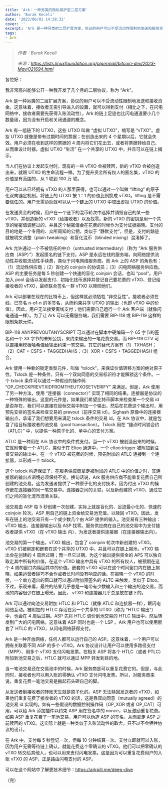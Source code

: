 ```yaml
---
title: 'Ark：一种另类的隐私保护型二层方案'
author: 'Burak Keceli'
date: '2023/06/01 14:38:32'
cover: ''
excerpt: 'Ark 是一种另类的二层扩展方案，协议的用户可以不受流动性限制地发送和接收资金'
tags:
- Ark
---
```



> *作者：Burak Keceli*
> 
> *来源：<https://lists.linuxfoundation.org/pipermail/bitcoin-dev/2023-May/021694.html>*



各位好：

我非常高兴能够公开一种我开发了几个月的二层协议，称为 “Ark”。

Ark 是一种另类的二层扩展方案，协议的用户可以不受流动性限制地发送和接收资金。这意味着，接收者无需引导进入的设置，就可以得到支付（相比之下，在闪电网络中，接收者需要先获得入账流动性）。Ark 的链上足迹也比闪电通道要小几个数量级，因为没有开启和关闭通道的概念。

Ark 有一组链下的 UTXO，这些 UTXO 叫做 “虚拟 UTXO”，缩写是 “vTXO”。虚拟 UTXO 就像是带有过期时间的票据；在创造出来的 4 个星期以后，它就会失效。用户必须在收到这样的票据的 4 周内将它们花出去，或者将票据转给自己、从而重设计时器。虚拟 UTXO “生活” 在一个共享的 UTXO 中，并且可以在链上揭示。

当人们在协议上发起支付时，现有的一些 vTXO 会被赎回，新的 vTXO 会被创造出来，就跟 UTXO 的生命流程一样。为了提升资金所有权人的匿名集，vTXO 的价值是有范围的，从 1 聪到 100 万 聪。

用户可以从已经拥有 vTXO 的人那里获得，也可以通过一个叫做 “lifting” 的原子化双向锚定机制，将链上的 UTXO 按 1：1 的价值比例换成 vTXO。lifting 是不需要信任的。用户无需协助就可以从一个链上的 UTXO 中取出虚拟 UTXO 的价值。

在发送资金的时候，用户在一个链下的混币轮次中选择并销毁自己的某一些 vTXO，并创造新的 vTXO（给接收者）以及找零。新的 vTXO 的密钥是用一个共享的秘密值调整过的，并且这个秘密值会在花费的时候作为支付证据揭晓。支付的目的地是一个专用的、众所周知的公钥，类似于 “静默支付”，但是，支付的踪迹就被明文调整（plain tweaking）和盲化混币（blinded mixing）混淆掉了。

Ark 允许通过一个不被信任的中介（untrusted intermediary）（称为 “Ark 服务供应商（ASP）”）发起匿名的链下支付。ASP 是永远在线的服务端，向网络提供流动性并收取流动性手续费，类似于闪电网络服务商。而 Ark 上的 ASP 的角色有：（1）流动性供应商；（2）盲化的 coinjoin 的协调员；（3）闪电网络服务供应商。ASP 的主要任务是每 5 秒创建一个快速的盲化 coinjoin 会话，也叫 “pool”。用户加入 pool 会话以发起支付、初始化钱币选择并登记自己要花费的 vTXO、登记给接收者的 vTXO，最终联合签名一群 vTXO 以赎回他们。

Ark 可以部署在现在的比特币上，但这样就必须牺牲 “非交互性”。接收者必须在线，已签名 n-of-n 的多签名，从而约束共享 UTXO 的输出（也即 vTXO 中的价值）。因此，用户无法接受离线支付；他们需要自己运行一个 Ark 客户端（就像闪电通道一样）。为了让 Ark 可以无需服务端，我们需要 BIP-118 或 BIP-119 这样的限制条款元件。

BIP-118 ANYPREVOUTANYSCRIPT 可以通过在脚本中硬编码一个 65 字节的签名和一个 33 字节的未知公钥，来约束输出的一笔花费交易。而 BIP-119 CTV 可以直接用模板哈希值给输出约束一笔交易。其它的替代方案有（1）TXHASH；（2）CAT + CSFS + TAGGEDHAHS；（3）XOR + CSFS + TAGGEDHASH 组合。

Ark 使用一种新的锁定类型元件，叫做 “txlock”，来保证价值转移方案的绝对原子性。Txlock 是一种条件，只有一个双向同意的交易标识符才能解锁这个条件。一个 txlock 条件可以通过一种假设的操作码 “OP_CHECKPREVTXIDFROMTHEUTXOSETVERIFY” 来满足。但是，Ark 使用了另一种方法，使用 “连接器（connector）” 实现了相同的结果。连接器是协议的一种特殊的输出。这里的元件是，如果我们希望比特币脚本来检查某一个交易 id 是否存在，我们可以直接在目标交易中附加一个输出，然后在花费这个输出时，用预先安排的签名来检查交易的 prevout（前序交易 id）。Sighash 原像中的连接器输出点，承诺了我们想要用来满足 txlock 条件的交易 id。在 Ark 协议中，就是包含了给目标接收者的池交易（pool transaction）。Txlock 用在 “锚点时间锁合约（ATLC）” 中，以提供一种原子化的、单中心的支付方案。

ATLC 是一种用在 Ark 协议中的条件式支付。当一个 vTXO 被创造出来的时候，它就附带着一个 ATLC，类似于在 Eltoo 通道中，一个 eltoo:trigger 被附加到注资交易的输出中。在一个 vTXO 被花费的时候，预先附加的 ATLC 连接到一个连接器，以形成一个 txlock。

这个 txlock 构造保证了，在服务供应商拿走被附加的 ATLC 中的价值之时，其连接器的输出点语境必须保持不变。换句话说，Ark 服务供应商不能重复花费自己所创建的池交易。这为发送者提供了一种原子化的支付技术，因为付出 vTXO 的操作嵌在连接器的同一笔交易中。连接器之间的关联，以及新创建的 vTXO，通过它们之间的盲化混币混淆关联。

池交易由 ASP 每 5 秒创建一次创建，实际上就是盲化的、足迹最小化的、快速的 coinjoin 轮次。ASP 用自己的链上资金给交易池充值，以赎回 vTXO。因此，发布在链上的池交易只有一个或少数几个由 ASP 提供的输入。池交易有三种输出：vTXO 输出、连接器输出以及 ASP 找零。服务供应商在自己的池交易中为支付接收者提供 vTXO（在 vTXO 输出 内）、为发送者提供连接器（在连接器输出内）。

池交易的第一个输出，vTXO 输出，包含了 coinjoin 轮次中新创建的 vTXO。vTXO 们被绑定和嵌套在这个共享的 UTXO 中，并且可以在链上揭示。vTXO 输出会在创建的 4 周后过期；而一旦它过期，为这个输出提供资金的 APS 可以独自取走其中所有的价值。在这个 vTXO 输出中具有 vTXO 的所有权人，被预期在这个 4 周的窗口内赎回其中的价值。嵌套的 vTXO 可以在这个时间窗口内在链上揭晓，如果运营者碰巧不合作或者长时间没有响应的话。在揭晓一个 vTXO 的时候，一个单方退出的窗口就可以通过附加预签名的 ALTC 来触发，类似于 Eltoo。不过，乐观来看，最终的结果几乎总是一笔带有少数输入和三个输出的池交易，而池的内容很少在链上曝光。因此， vTXO 和连接器几乎总是放在链下的。

Ark 可以通过向池交易附加 HTLC 和 PTLC（就像 ATLC 和连接器一样），跟闪电网络互动。被附加的 HTLC 存活在另一个共享的 UTXO（称为 “HTLC 输出”）中，也会在 4 周后过期。ASP 先将 HTLC 调价到池交易的 HTLC 输出中，然后转发到广大的闪电网络。这意味着 ASP 同时也是一个 LSP 。Ark 用户也可以使用嵌套了 HTLC 的 vTXO，从闪电网络获得支付。

Ark 是一种开放网络，任何人都可以运行自己的 ASP。这意味着，一个用户可以拥有关联着不同 ASP 的多个 vTXO。Ark 协议设计让用户可以使用多路径支付（MPP）、用多个 vTXO 支付闪电发票。在相关 ASP 将各个 HTLC（或者 PTLC）附加到池交易之后，HTLC 就可以通过 MPP 转发到目的地。

当一笔池交易还在交易池中的时候，Ark 服务商是可以重复花费它的。但是，与此同时，接收者也可以用入账的零确认 vTXO 支付闪电发票。所以，对服务商来说，重复花费一笔池交易是搬起石头砸自己的脚。

从发送者到接收者的转账天生就是原子化的。ASP 无法赎回发送者的 vTXO，如果他们重复花费了接收者的 vTXO 的话，这是靠双向同意（mutually agreed）的池交易 id 实现的。如有一些假设的数据控制操作码（OP_XOR 或者 OP_CAT）可用，可以给 Ark 添加插件以约束 ASP 用在签名中的 nonce，以反激励重复花费。如果 ASP 重复花费了一笔池交易，用户可以伪造 ASP 的签名，从而拿走 ASP 之前赎回的 vTXO。这实际上就是一种类似于入账流动性的取舍，只不过不会牺牲协议的设计。

在 Ark 中，支付每 5 秒登记一次，但每 10 分钟结算一次。支付立即就可以入账，因为用户无需等待链上确认，就能花费这个零确认的 vTXO。他们可以把零确认的 vTXO 转交给其他人，也可以用来支付闪电发票。这是因为可以重复花费用户的入账 vTXO 的 ASP，正是路由闪电支付的 ASP。

可以在这个网站中了解更技术细节：https://arkpill.me/deep-dive

（完）